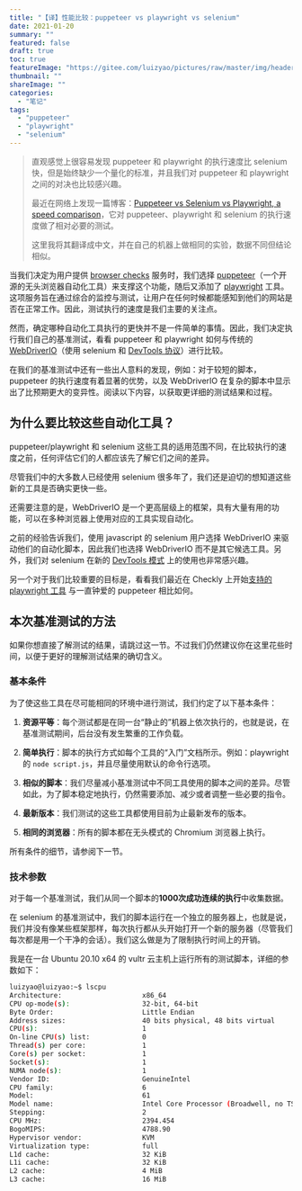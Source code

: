 ```yaml
---
title: "【译】性能比较：puppeteer vs playwright vs selenium"
date: 2021-01-20
summary: ""
featured: false
draft: true 
toc: true
featureImage: "https://gitee.com/luizyao/pictures/raw/master/img/header-image.png"
thumbnail: ""
shareImage: ""
categories:
  - "笔记"
tags:
  - "puppeteer"
  - "playwright"
  - "selenium"
---
```


> 直观感觉上很容易发现 puppeteer 和 playwright 的执行速度比 selenium 快，但是始终缺少一个量化的标准，并且我们对 puppeteer 和 playwright 之间的对决也比较感兴趣。
>
> 最近在网络上发现一篇博客：[Puppeteer vs Selenium vs Playwright, a speed comparison](https://blog.checklyhq.com/puppeteer-vs-selenium-vs-playwright-speed-comparison/)，它对 puppeteer、playwright 和 selenium 的执行速度做了相对必要的测试。
>
> 这里我将其翻译成中文，并在自己的机器上做相同的实验，数据不同但结论相似。

<!--more-->

当我们决定为用户提供 [browser checks](https://www.checklyhq.com/product/synthetic-monitoring/) 服务时，我们选择 [puppeteer](https://github.com/puppeteer/puppeteer/)（一个开源的无头浏览器自动化工具）来支撑这个功能，随后又添加了 [playwright](https://github.com/microsoft/playwright) 工具。这项服务旨在通过综合的监控与测试，让用户在任何时候都能感知到他们的网站是否在正常工作。因此，测试执行的速度是我们主要的关注点。

然而，确定哪种自动化工具执行的更快并不是一件简单的事情。因此，我们决定执行我们自己的基准测试，看看 puppeteer 和 playwright 如何与传统的 [WebDriverIO](https://webdriver.io/)（使用 selenium 和 [DevTools 协议](https://webdriver.io/docs/automationProtocols.html)）进行比较。

在我们的基准测试中还有一些出人意料的发现，例如：对于较短的脚本，puppeteer 的执行速度有着显著的优势，以及 WebDriverIO 在复杂的脚本中显示出了比预期更大的变异性。阅读以下内容，以获取更详细的测试结果和过程。

## 为什么要比较这些自动化工具？

puppeteer/playwright 和 selenium 这些工具的适用范围不同，在比较执行的速度之前，任何评估它们的人都应该先了解它们之间的差异。

尽管我们中的大多数人已经使用 selenium 很多年了，我们还是迫切的想知道这些新的工具是否确实更快一些。

还需要注意的是，WebDriverIO 是一个更高层级上的框架，具有大量有用的功能，可以在多种浏览器上使用对应的工具实现自动化。

之前的经验告诉我们，使用 javascript 的 selenium 用户选择 WebDriverIO 来驱动他们的自动化脚本，因此我们也选择 WebDriverIO 而不是其它候选工具。另外，我们对 selenium 在新的 [DevTools 模式](https://webdriver.io/blog/2019/09/16/devtools.html) 上的使用也非常感兴趣。

另一个对于我们比较重要的目标是，看看我们最近在 Checkly 上开始[支持的 playwright 工具](https://blog.checklyhq.com/we-now-support-playwright/) 与一直钟爱的 puppeteer 相比如何。

## 本次基准测试的方法

如果你想直接了解测试的结果，请跳过这一节。不过我们仍然建议你在这里花些时间，以便于更好的理解测试结果的确切含义。

### 基本条件

为了使这些工具在尽可能相同的环境中进行测试，我们约定了以下基本条件：

1. **资源平等**：每个测试都是在同一台“静止的”机器上依次执行的，也就是说，在基准测试期间，后台没有发生繁重的工作负载。
2. **简单执行**：脚本的执行方式如每个工具的“入门”文档所示。例如：playwright 的 `node script.js`，并且尽量使用默认的命令行选项。

3. **相似的脚本**：我们尽量减小基准测试中不同工具使用的脚本之间的差异。尽管如此，为了脚本稳定地执行，仍然需要添加、减少或者调整一些必要的指令。
4. **最新版本**：我们测试的这些工具都使用目前为止最新发布的版本。
5. **相同的浏览器**：所有的脚本都在无头模式的 Chromium 浏览器上执行。

所有条件的细节，请参阅下一节。

### 技术参数

对于每一个基准测试，我们从同一个脚本的**1000次成功连续的执行**中收集数据。

在 selenium 的基准测试中，我们的脚本运行在一个独立的服务器上，也就是说，我们并没有像某些框架那样，每次执行都从头开始打开一个新的服务器（尽管我们每次都是用一个干净的会话）。我们这么做是为了限制执行时间上的开销。

我是在一台 Ubuntu 20.10 x64 的 vultr 云主机上运行所有的测试脚本，详细的参数如下：

 ```bash
luizyao@luizyao:~$ lscpu
Architecture:                    x86_64
CPU op-mode(s):                  32-bit, 64-bit
Byte Order:                      Little Endian
Address sizes:                   40 bits physical, 48 bits virtual
CPU(s):                          1
On-line CPU(s) list:             0
Thread(s) per core:              1
Core(s) per socket:              1
Socket(s):                       1
NUMA node(s):                    1
Vendor ID:                       GenuineIntel
CPU family:                      6
Model:                           61
Model name:                      Intel Core Processor (Broadwell, no TSX, IBRS)
Stepping:                        2
CPU MHz:                         2394.454
BogoMIPS:                        4788.90
Hypervisor vendor:               KVM
Virtualization type:             full
L1d cache:                       32 KiB
L1i cache:                       32 KiB
L2 cache:                        4 MiB
L3 cache:                        16 MiB
 ```

